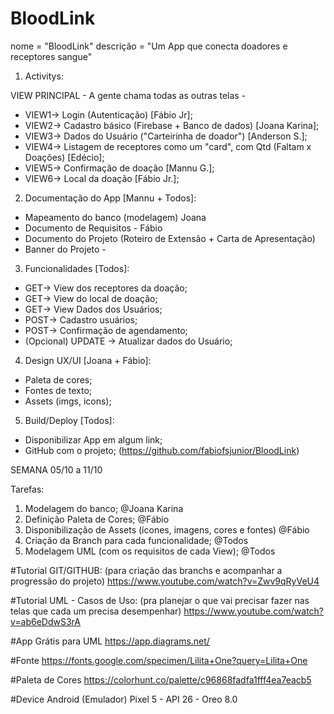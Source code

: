 # BloodLink
nome = "BloodLink"
descrição = "Um App que conecta doadores e receptores sangue"

1. Activitys:

VIEW PRINCIPAL - A gente chama todas  as outras telas - 
- VIEW1->  Login (Autenticação) [Fábio Jr];
- VIEW2-> Cadastro básico (Firebase + Banco de dados) [Joana Karina];
- VIEW3-> Dados do Usuário ("Carteirinha de doador") [Anderson S.];
- VIEW4-> Listagem de receptores como um "card", com Qtd (Faltam x Doações) [Edécio];
- VIEW5-> Confirmação de doação [Mannu G.];
- VIEW6-> Local da doação [Fábio Jr.];

2. Documentação do App [Mannu + Todos]:
- Mapeamento do banco (modelagem) Joana
- Documento de Requisitos - Fábio
- Documento do Projeto (Roteiro de Extensão + Carta de Apresentação)
- Banner do Projeto - 


3. Funcionalidades [Todos]:
- GET-> View dos receptores da doação;
- GET-> View do local de doação;
- GET-> View Dados dos Usuários;
- POST-> Cadastro usuários;
- POST-> Confirmação de agendamento;
- (Opcional) UPDATE -> Atualizar dados do Usuário;


4. Design UX/UI [Joana + Fábio]:
- Paleta de cores;
- Fontes de texto;
- Assets (imgs, icons);


5. Build/Deploy [Todos]:
- Disponibilizar App em algum link;
- GitHub com o projeto; (https://github.com/fabiofsjunior/BloodLink)

SEMANA 05/10 a 11/10

Tarefas:
1. Modelagem do banco; @Joana Karina 
2. Definição Paleta de Cores; @Fábio
3. Disponibilização de Assets (ícones, imagens, cores e fontes) @Fábio
4. Criação da Branch para cada funcionalidade; @Todos
5. Modelagem UML (com os requisitos de cada View); @Todos

#Tutorial GIT/GITHUB: 
(para criação das branchs e acompanhar a progressão do projeto)
https://www.youtube.com/watch?v=Zwv9qRyVeU4

#Tutorial UML - Casos de Uso: 
(pra planejar o que vai precisar fazer nas telas que cada um precisa desempenhar)
https://www.youtube.com/watch?v=ab6eDdwS3rA

#App Grátis para UML
https://app.diagrams.net/

#Fonte
https://fonts.google.com/specimen/Lilita+One?query=Lilita+One

#Paleta de Cores
https://colorhunt.co/palette/c96868fadfa1fff4ea7eacb5

#Device Android (Emulador)
Pixel 5 - API 26 - Oreo 8.0







